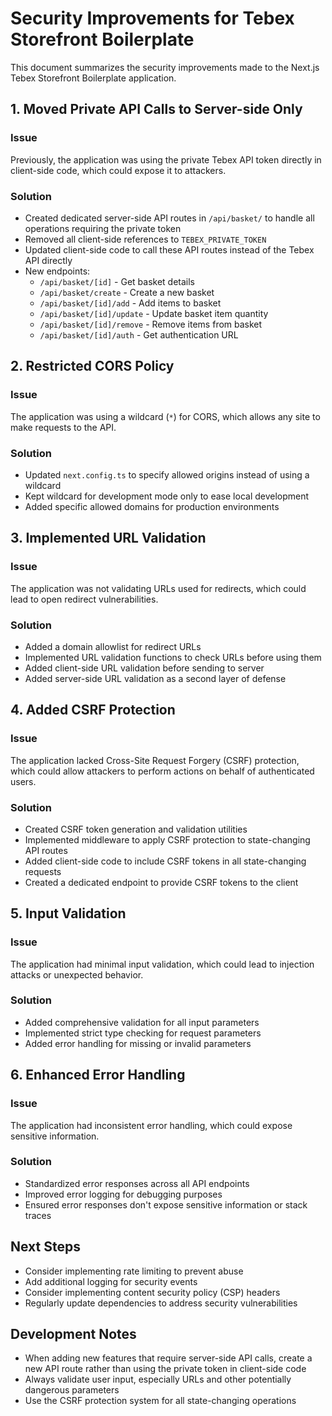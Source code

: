 # Security Improvements for Tebex Storefront Boilerplate

This document summarizes the security improvements made to the Next.js Tebex Storefront Boilerplate application.

## 1. Moved Private API Calls to Server-side Only

### Issue
Previously, the application was using the private Tebex API token directly in client-side code, which could expose it to attackers.

### Solution
- Created dedicated server-side API routes in `/api/basket/` to handle all operations requiring the private token
- Removed all client-side references to `TEBEX_PRIVATE_TOKEN`
- Updated client-side code to call these API routes instead of the Tebex API directly
- New endpoints:
  - `/api/basket/[id]` - Get basket details
  - `/api/basket/create` - Create a new basket
  - `/api/basket/[id]/add` - Add items to basket
  - `/api/basket/[id]/update` - Update basket item quantity
  - `/api/basket/[id]/remove` - Remove items from basket
  - `/api/basket/[id]/auth` - Get authentication URL

## 2. Restricted CORS Policy

### Issue
The application was using a wildcard (`*`) for CORS, which allows any site to make requests to the API.

### Solution
- Updated `next.config.ts` to specify allowed origins instead of using a wildcard
- Kept wildcard for development mode only to ease local development
- Added specific allowed domains for production environments

## 3. Implemented URL Validation

### Issue
The application was not validating URLs used for redirects, which could lead to open redirect vulnerabilities.

### Solution
- Added a domain allowlist for redirect URLs
- Implemented URL validation functions to check URLs before using them
- Added client-side URL validation before sending to server
- Added server-side URL validation as a second layer of defense

## 4. Added CSRF Protection

### Issue
The application lacked Cross-Site Request Forgery (CSRF) protection, which could allow attackers to perform actions on behalf of authenticated users.

### Solution
- Created CSRF token generation and validation utilities
- Implemented middleware to apply CSRF protection to state-changing API routes
- Added client-side code to include CSRF tokens in all state-changing requests
- Created a dedicated endpoint to provide CSRF tokens to the client

## 5. Input Validation

### Issue
The application had minimal input validation, which could lead to injection attacks or unexpected behavior.

### Solution
- Added comprehensive validation for all input parameters
- Implemented strict type checking for request parameters
- Added error handling for missing or invalid parameters

## 6. Enhanced Error Handling

### Issue
The application had inconsistent error handling, which could expose sensitive information.

### Solution
- Standardized error responses across all API endpoints
- Improved error logging for debugging purposes
- Ensured error responses don't expose sensitive information or stack traces

## Next Steps

- Consider implementing rate limiting to prevent abuse
- Add additional logging for security events
- Consider implementing content security policy (CSP) headers
- Regularly update dependencies to address security vulnerabilities

## Development Notes

- When adding new features that require server-side API calls, create a new API route rather than using the private token in client-side code
- Always validate user input, especially URLs and other potentially dangerous parameters
- Use the CSRF protection system for all state-changing operations 